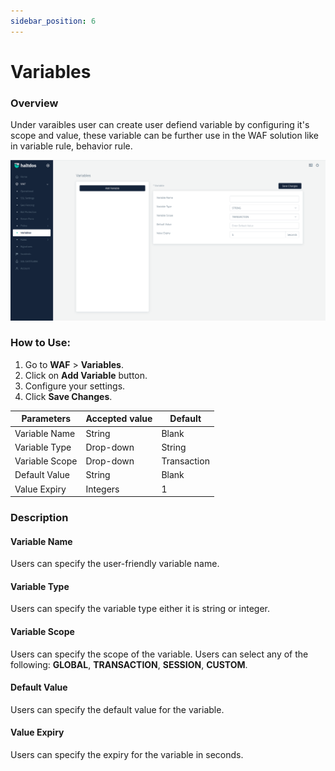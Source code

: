 ```yaml
---
sidebar_position: 6
---
```


# Variables

### Overview
Under varaibles user can create user defiend variable by configuring it's scope and value, these variable can be further use in the WAF solution like in variable rule, behavior rule.  

![Variable](/img/community-waf/variable.png)  

### How to Use:
1. Go to **WAF** > **Variables**.
2. Click on **Add Variable** button.
3. Configure your settings.
4. Click **Save Changes**.  

| Parameters     | Accepted value |  Default |
|----------------|----------------|----------|
| Variable Name  | String         | Blank    |
| Variable Type  | Drop-down      | String   |
| Variable Scope | Drop-down      | Transaction    |
| Default Value  | String         | Blank    |
| Value Expiry  | Integers         | 1    |

### Description

#### Variable Name
Users can specify the user-friendly variable name.

#### Variable Type
Users can specify the variable type either it is string or integer.

#### Variable Scope
Users can specify the scope of the variable. Users can select any of the following: **GLOBAL**, **TRANSACTION**, **SESSION**, **CUSTOM**.

#### Default Value
Users can specify the default value for the variable.

#### Value Expiry
Users can specify the expiry for the variable in seconds.